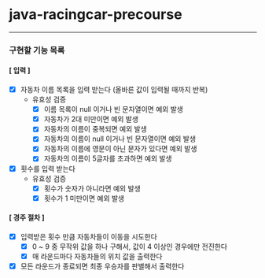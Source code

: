 # java-racingcar-precourse

- - -

### 구현할 기능 목록

#### [ 입력 ]

- [x] 자동차 이름 목록을 입력 받는다 (올바른 값이 입력될 때까지 반복)
    - 유효성 검증
        - [x] 이름 목록이 null 이거나 빈 문자열이면 예외 발생
        - [x] 자동차가 2대 미만이면 예외 발생
        - [x] 자동차의 이름이 중복되면 예외 발생
        - [x] 자동차의 이름이 null 이거나 빈 문자열이면 예외 발생
        - [x] 자동차의 이름에 영문이 아닌 문자가 있다면 예외 발생
        - [x] 자동차의 이름이 5글자를 초과하면 예외 발생
- [x] 횟수를 입력 받는다
    - 유효성 검증
        - [x] 횟수가 숫자가 아니라면 예외 발생
        - [x] 횟수가 1 미만이면 예외 발생

#### [ 경주 절차 ]

- [x] 입력받은 횟수 만큼 자동차들이 이동을 시도한다
    - [x] 0 ~ 9 중 무작위 값을 하나 구해서, 값이 4 이상인 경우에만 전진한다
    - [x] 매 라운드마다 자동차들의 위치 값을 출력한다
- [x] 모든 라운드가 종료되면 최종 우승자를 판별해서 출력한다